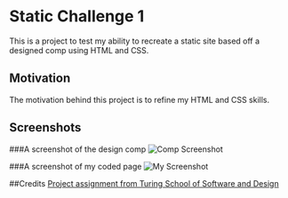 # Static Challenge 1
This is a project to test my ability to recreate a static site based off a designed comp using HTML and CSS.

## Motivation
The motivation behind this project is to refine my HTML and CSS skills. 

## Screenshots

###A screenshot of the design comp
![Comp Screenshot](https://imgur.com/7kSzYfX.png "Comp Screenshot")

###A screenshot of my coded page
![My Screenshot](https://imgur.com/8x2y0UT.png "Comp Screenshot")

##Credits
[Project assignment from Turing School of Software and Design](http://frontend.turing.io/projects/m1-static-comp-1.html)